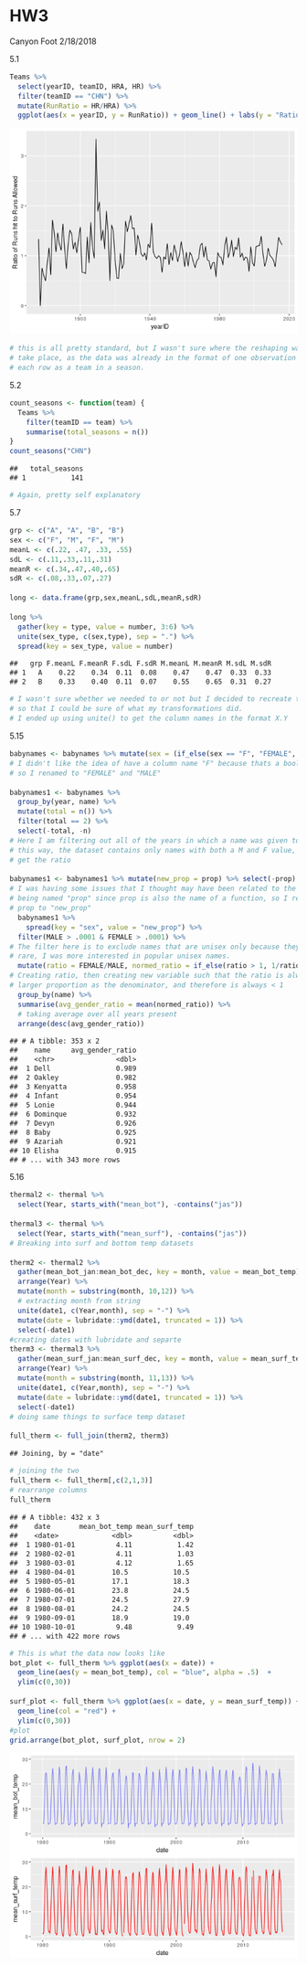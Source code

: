 HW3
================
Canyon Foot
2/18/2018

5.1

``` r
Teams %>%
  select(yearID, teamID, HRA, HR) %>%
  filter(teamID == "CHN") %>%
  mutate(RunRatio = HR/HRA) %>%
  ggplot(aes(x = yearID, y = RunRatio)) + geom_line() + labs(y = "Ratio of Runs hit to Runs Allowed")
```

![](HW3_files/figure-markdown_github/unnamed-chunk-1-1.png)

``` r
# this is all pretty standard, but I wasn't sure where the reshaping was supposed to
# take place, as the data was already in the format of one observation per row, with
# each row as a team in a season.
```

5.2

``` r
count_seasons <- function(team) {
  Teams %>% 
    filter(teamID == team) %>%
    summarise(total_seasons = n())
}
count_seasons("CHN")
```

    ##   total_seasons
    ## 1           141

``` r
# Again, pretty self explanatory
```

5.7

``` r
grp <- c("A", "A", "B", "B")
sex <- c("F", "M", "F", "M")
meanL <- c(.22, .47, .33, .55)
sdL <- c(.11,.33,.11,.31)
meanR <- c(.34,.47,.40,.65)
sdR <- c(.08,.33,.07,.27)

long <- data.frame(grp,sex,meanL,sdL,meanR,sdR)

long %>% 
  gather(key = type, value = number, 3:6) %>% 
  unite(sex_type, c(sex,type), sep = ".") %>% 
  spread(key = sex_type, value = number)
```

    ##   grp F.meanL F.meanR F.sdL F.sdR M.meanL M.meanR M.sdL M.sdR
    ## 1   A    0.22    0.34  0.11  0.08    0.47    0.47  0.33  0.33
    ## 2   B    0.33    0.40  0.11  0.07    0.55    0.65  0.31  0.27

``` r
# I wasn't sure whether we needed to or not but I decided to recreate the dataset
# so that I could be sure of what my transformations did.
# I ended up using unite() to get the column names in the format X.Y
```

5.15

``` r
babynames <- babynames %>% mutate(sex = (if_else(sex == "F", "FEMALE", "MALE")))
# I didn't like the idea of have a column name "F" because thats a boolean value
# so I renamed to "FEMALE" and "MALE"

babynames1 <- babynames %>% 
  group_by(year, name) %>% 
  mutate(total = n()) %>%
  filter(total == 2) %>% 
  select(-total, -n)
# Here I am filtering out all of the years in which a name was given to only one sex
# this way, the dataset contains only names with both a M and F value, so I can always
# get the ratio

babynames1 <- babynames1 %>% mutate(new_prop = prop) %>% select(-prop)
# I was having some issues that I thought may have been related to the column
# being named "prop" since prop is also the name of a function, so I renamed 
# prop to "new_prop"
  babynames1 %>% 
    spread(key = "sex", value = "new_prop") %>% 
  filter(MALE > .0001 & FEMALE > .0001) %>%
# The filter here is to exclude names that are unisex only because they are very
# rare, I was more interested in popular unisex names.
  mutate(ratio = FEMALE/MALE, normed_ratio = if_else(ratio > 1, 1/ratio, ratio)) %>%
# Creating ratio, then creating new variable such that the ratio is always has the 
# larger proportion as the denominator, and therefore is always < 1
  group_by(name) %>%
  summarise(avg_gender_ratio = mean(normed_ratio)) %>%
  # taking average over all years present
  arrange(desc(avg_gender_ratio))
```

    ## # A tibble: 353 x 2
    ##    name     avg_gender_ratio
    ##    <chr>               <dbl>
    ##  1 Dell                0.989
    ##  2 Oakley              0.982
    ##  3 Kenyatta            0.958
    ##  4 Infant              0.954
    ##  5 Lonie               0.944
    ##  6 Dominque            0.932
    ##  7 Devyn               0.926
    ##  8 Baby                0.925
    ##  9 Azariah             0.921
    ## 10 Elisha              0.915
    ## # ... with 343 more rows

5.16

``` r
thermal2 <- thermal %>% 
  select(Year, starts_with("mean_bot"), -contains("jas"))

thermal3 <- thermal %>% 
  select(Year, starts_with("mean_surf"), -contains("jas"))
# Breaking into surf and bottom temp datasets

therm2 <- thermal2 %>% 
  gather(mean_bot_jan:mean_bot_dec, key = month, value = mean_bot_temp) %>%
  arrange(Year) %>%
  mutate(month = substring(month, 10,12)) %>%
  # extracting month from string
  unite(date1, c(Year,month), sep = "-") %>%
  mutate(date = lubridate::ymd(date1, truncated = 1)) %>%
  select(-date1)
#creating dates with lubridate and separte
therm3 <- thermal3 %>% 
  gather(mean_surf_jan:mean_surf_dec, key = month, value = mean_surf_temp) %>%
  arrange(Year) %>%
  mutate(month = substring(month, 11,13)) %>%
  unite(date1, c(Year,month), sep = "-") %>%
  mutate(date = lubridate::ymd(date1, truncated = 1)) %>%
  select(-date1)
# doing same things to surface temp dataset

full_therm <- full_join(therm2, therm3)
```

    ## Joining, by = "date"

``` r
# joining the two
full_therm <- full_therm[,c(2,1,3)]
# rearrange columns 
full_therm
```

    ## # A tibble: 432 x 3
    ##    date       mean_bot_temp mean_surf_temp
    ##    <date>             <dbl>          <dbl>
    ##  1 1980-01-01          4.11           1.42
    ##  2 1980-02-01          4.11           1.03
    ##  3 1980-03-01          4.12           1.65
    ##  4 1980-04-01         10.5           10.5 
    ##  5 1980-05-01         17.1           18.3 
    ##  6 1980-06-01         23.8           24.5 
    ##  7 1980-07-01         24.5           27.9 
    ##  8 1980-08-01         24.2           24.5 
    ##  9 1980-09-01         18.9           19.0 
    ## 10 1980-10-01          9.48           9.49
    ## # ... with 422 more rows

``` r
# This is what the data now looks like
bot_plot <- full_therm %>% ggplot(aes(x = date)) + 
  geom_line(aes(y = mean_bot_temp), col = "blue", alpha = .5)  + 
  ylim(c(0,30))
  
surf_plot <- full_therm %>% ggplot(aes(x = date, y = mean_surf_temp)) + 
  geom_line(col = "red") + 
  ylim(c(0,30))
#plot
grid.arrange(bot_plot, surf_plot, nrow = 2)
```

![](HW3_files/figure-markdown_github/unnamed-chunk-5-1.png)
